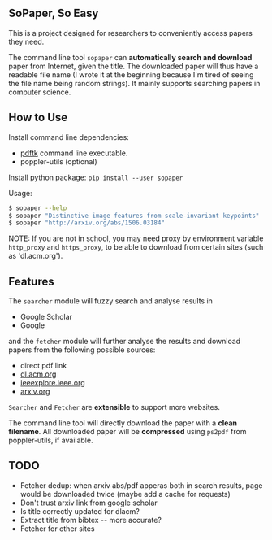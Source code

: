 ## SoPaper, So Easy
This is a project designed for researchers to conveniently access papers they need.

The command line tool ``sopaper`` can __automatically search and download__ paper
from Internet, given the title.
The downloaded paper will thus have a readable file name
(I wrote it at the beginning because I'm tired of seeing the file name being random strings).
It mainly supports searching papers in computer science.

<!-- -This project also comes with a naive server to provide integrated search/read/download experience.  -->

## How to Use
Install command line dependencies:
* [pdftk](https://www.pdflabs.com/tools/pdftk-the-pdf-toolkit/) command line executable.
* poppler-utils (optional)

Install python package:
``pip install --user sopaper``

Usage:
```bash
$ sopaper --help
$ sopaper "Distinctive image features from scale-invariant keypoints"
$ sopaper "http://arxiv.org/abs/1506.03184"
```
NOTE: If you are not in school, you may need proxy by environment variable `http_proxy` and `https_proxy`,
to be able to download from certain sites (such as 'dl.acm.org').

## Features
The ``searcher`` module will fuzzy search and analyse results in
* Google Scholar
* Google

and the ``fetcher`` module will further analyse the results and download papers from the following possible sources:
* direct pdf link
* [dl.acm.org](http://dl.acm.org/)
* [ieeexplore.ieee.org](http://ieeexplore.ieee.org)
* [arxiv.org](http://arxiv.org)

``Searcher`` and ``Fetcher`` are __extensible__ to support more websites.

The command line tool will directly download the paper with a __clean filename__.
All downloaded paper will be __compressed__ using `ps2pdf` from poppler-utils, if available.

<!--
   -The server provide:
   -* RESTful APIs on papers
   -* Interactive paper reading UI supported by [pdf2htmlEX](https://github.com/coolwanglu/pdf2htmlEX)
   -
   -Command line tool is sufficient to use. If you'd like to play with the server, you'll need:
   -* Python2 with virtualenv. Python headers are needed (python-dev on debian/ubuntu).
   -* ghostscript
   -* libcurl (libcurl4-{openssl,nss,gnutls}-dev on debian/ubuntu)
   -* xapian (libxapian-dev & python2-xapian on debian/ubuntu)
   -* pdf2htmlEx installed. See its [download guide](https://github.com/coolwanglu/pdf2htmlEX/wiki/Download)
   -* poppler-utils which provide the 'pdftotext' command line util
   -
   -Note: if you need to run server on debian/ubuntu, make sure you do *not* have 'python2-bson' package installed.
	 -->

## TODO
* Fetcher dedup: when arxiv abs/pdf apperas both in search results, page would be downloaded twice (maybe add a cache for requests)
* Don't trust arxiv link from google scholar
* Is title correctly updated for dlacm?
* Extract title from bibtex -- more accurate?
* Fetcher for other sites
